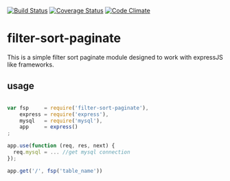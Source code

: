 [![Build Status](https://travis-ci.org/scull7/filter-sort-paginate.svg?branch=master)](https://travis-ci.org/scull7/filter-sort-paginate)
[![Coverage Status](https://img.shields.io/coveralls/scull7/filter-sort-paginate.svg)](https://coveralls.io/r/scull7/filter-sort-paginate)
[![Code Climate](https://codeclimate.com/github/scull7/filter-sort-paginate/badges/gpa.svg)](https://codeclimate.com/github/scull7/filter-sort-paginate)

filter-sort-paginate
====================

This is a simple filter sort paginate module designed to work 
with expressJS like frameworks.

usage
-----

```javascript

var fsp     = require('filter-sort-paginate'),
    express = require('express'),
    mysql   = require('mysql'),
    app     = express()
;

app.use(function (req, res, next) {
  req.mysql = ... //get mysql connection
});

app.get('/', fsp('table_name'))

```